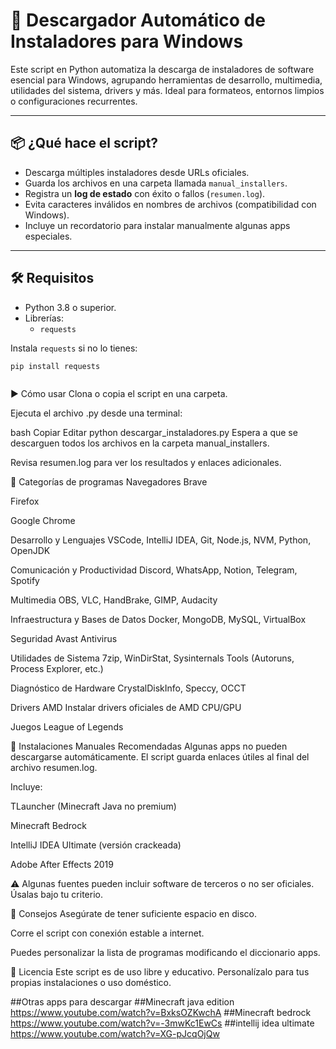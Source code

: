 # 🧰 Descargador Automático de Instaladores para Windows

Este script en Python automatiza la descarga de instaladores de software esencial para Windows, agrupando herramientas de desarrollo, multimedia, utilidades del sistema, drivers y más. Ideal para formateos, entornos limpios o configuraciones recurrentes.

---

## 📦 ¿Qué hace el script?

- Descarga múltiples instaladores desde URLs oficiales.
- Guarda los archivos en una carpeta llamada `manual_installers`.
- Registra un **log de estado** con éxito o fallos (`resumen.log`).
- Evita caracteres inválidos en nombres de archivos (compatibilidad con Windows).
- Incluye un recordatorio para instalar manualmente algunas apps especiales.

---

## 🛠️ Requisitos

- Python 3.8 o superior.
- Librerías:
  - `requests`

Instala `requests` si no lo tienes:

```bash
pip install requests



```

▶️ Cómo usar
Clona o copia el script en una carpeta.

Ejecuta el archivo .py desde una terminal:

bash
Copiar
Editar
python descargar_instaladores.py
Espera a que se descarguen todos los archivos en la carpeta manual_installers.

Revisa resumen.log para ver los resultados y enlaces adicionales.

🧪 Categorías de programas
Navegadores
Brave

Firefox

Google Chrome

Desarrollo y Lenguajes
VSCode, IntelliJ IDEA, Git, Node.js, NVM, Python, OpenJDK

Comunicación y Productividad
Discord, WhatsApp, Notion, Telegram, Spotify

Multimedia
OBS, VLC, HandBrake, GIMP, Audacity

Infraestructura y Bases de Datos
Docker, MongoDB, MySQL, VirtualBox

Seguridad
Avast Antivirus

Utilidades de Sistema
7zip, WinDirStat, Sysinternals Tools (Autoruns, Process Explorer, etc.)

Diagnóstico de Hardware
CrystalDiskInfo, Speccy, OCCT

Drivers AMD
Instalar drivers oficiales de AMD CPU/GPU

Juegos
League of Legends

📌 Instalaciones Manuales Recomendadas
Algunas apps no pueden descargarse automáticamente. El script guarda enlaces útiles al final del archivo resumen.log.

Incluye:

TLauncher (Minecraft Java no premium)

Minecraft Bedrock

IntelliJ IDEA Ultimate (versión crackeada)

Adobe After Effects 2019

⚠️ Algunas fuentes pueden incluir software de terceros o no ser oficiales. Úsalas bajo tu criterio.

🧼 Consejos
Asegúrate de tener suficiente espacio en disco.

Corre el script con conexión estable a internet.

Puedes personalizar la lista de programas modificando el diccionario apps.

📄 Licencia
Este script es de uso libre y educativo. Personalízalo para tus propias instalaciones o uso doméstico.

##Otras apps para descargar
##Minecraft java edition
https://www.youtube.com/watch?v=BxksOZKwchA
##Minecraft bedrock
https://www.youtube.com/watch?v=-3mwKc1EwCs
##intellij idea ultimate
https://www.youtube.com/watch?v=XG-pJcqOjQw
